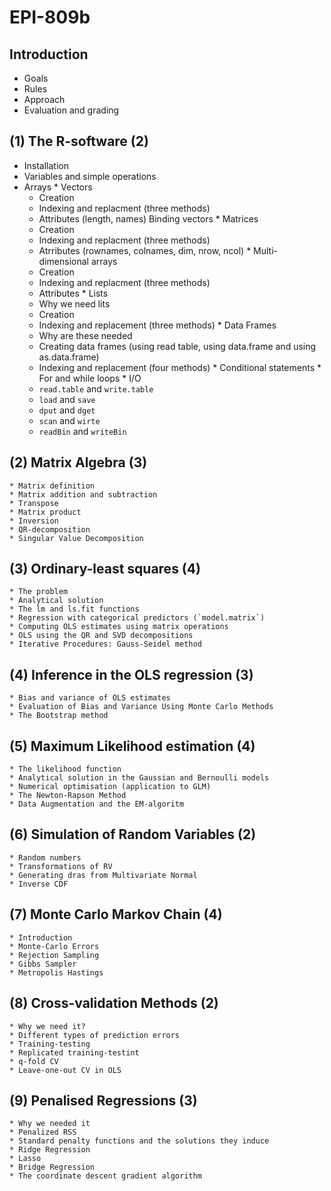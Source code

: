 # EPI-809b


## Introduction 
   * Goals
   * Rules
   * Approach
   * Evaluation and grading

## (1) The R-software (2)
   * Installation
   * Variables and simple operations
   * Arrays 
   	* Vectors
   		* Creation
   		* Indexing and replacment (three methods)
   		* Attributes (length, names)
   		 Binding vectors
   	* Matrices
   		* Creation
   		* Indexing and replacment (three methods)
   		* Atrributes (rownames, colnames, dim, nrow, ncol)
   	* Multi-dimensional arrays
   		* Creation
   		* Indexing and replacment (three methods)
   		* Attributes
	* Lists
		* Why we need lits
		* Creation
		* Indexing and replacement (three methods)
	* Data Frames	
		* Why are these needed
		* Creating data frames (using read table, using data.frame and using as.data.frame)
		* Indexing and replacement (four methods)
	* Conditional statements
	* For and while loops
	* I/O
		* `read.table`  and `write.table`
		* `load` and `save`
		* `dput` and `dget`
		* `scan` and `wirte`
		* `readBin` and `writeBin`

## (2) Matrix Algebra (3)
	* Matrix definition
	* Matrix addition and subtraction
	* Transpose
	* Matrix product
	* Inversion
	* QR-decomposition
	* Singular Value Decomposition
	
## (3) Ordinary-least squares (4)
	* The problem
	* Analytical solution
	* The lm and ls.fit functions
	* Regression with categorical predictors (`model.matrix`)
	* Computing OLS estimates using matrix operations
	* OLS using the QR and SVD decompositions
	* Iterative Procedures: Gauss-Seidel method
	
## (4) Inference in the OLS regression (3)
	* Bias and variance of OLS estimates
	* Evaluation of Bias and Variance Using Monte Carlo Methods
	* The Bootstrap method
	
## (5) Maximum Likelihood estimation (4)
	* The likelihood function
	* Analytical solution in the Gaussian and Bernoulli models
	* Numerical optimisation (application to GLM)
	* The Newton-Rapson Method
	* Data Augmentation and the EM-algoritm
		
## (6) Simulation of Random Variables (2)
	* Random numbers
	* Transformations of RV
	* Generating dras from Multivariate Normal
	* Inverse CDF
	
## (7) Monte Carlo Markov Chain (4)
	* Introduction
	* Monte-Carlo Errors
	* Rejection Sampling
	* Gibbs Sampler
	* Metropolis Hastings
	
## (8) Cross-validation Methods (2)
	* Why we need it?
	* Different types of prediction errors
	* Training-testing
	* Replicated training-testint
	* q-fold CV
	* Leave-one-out CV in OLS
	
## (9) Penalised Regressions (3)
	* Why we needed it
	* Penalized RSS 
	* Standard penalty functions and the solutions they induce
	* Ridge Regression
	* Lasso
	* Bridge Regression
	* The coordinate descent gradient algorithm 
	
	
	
	
		   		
